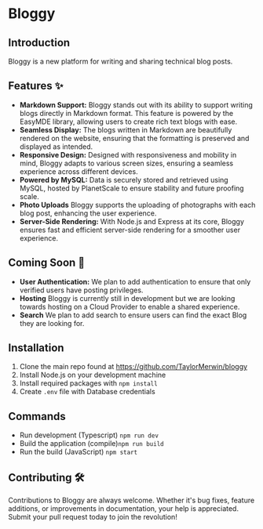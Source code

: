 # Bloggy
## Introduction

Bloggy is a new platform for writing and sharing technical blog posts.

## Features :sparkles:

* **Markdown Support:** Bloggy stands out with its ability to support writing blogs directly in Markdown format. This feature is powered by the EasyMDE library, allowing users to create rich text blogs with ease.
* **Seamless Display:** The blogs written in Markdown are beautifully rendered on the website, ensuring that the formatting is preserved and displayed as intended.
* **Responsive Design:** Designed with responsiveness and mobility in mind, Bloggy adapts to various screen sizes, ensuring a seamless experience across different devices.
* **Powered by MySQL:** Data is securely stored and retrieved using MySQL, hosted by PlanetScale to ensure stability and future proofing scale.
* **Photo Uploads** Bloggy supports the uploading of photographs with each blog post, enhancing the user experience.
* **Server-Side Rendering:** With Node.js and Express at its core, Bloggy ensures fast and efficient server-side rendering for a smoother user experience.

## Coming Soon :eyes:

* **User Authentication:** We plan to add authentication to ensure that only verified users have posting privileges.
* **Hosting** Bloggy is currently still in development but we are looking towards hosting on a Cloud Provider to enable a shared experience.
* **Search** We plan to add search to ensure users can find the exact Blog they are looking for.

## Installation
1. Clone the main repo found at https://github.com/TaylorMerwin/bloggy
2. Install Node.js on your development machine
3. Install required packages with `npm install`
4. Create `.env` file with Database credentials

## Commands
* Run development (Typescript) `npm run dev`
* Build the application (compile)`npm run build`
* Run the build (JavaScript) `npm start`


## Contributing :hammer_and_wrench:

Contributions to Bloggy are always welcome. Whether it's bug fixes, feature additions, or improvements in documentation, your help is appreciated. Submit your pull request today to join the revolution!
